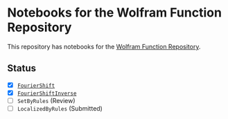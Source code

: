 # Notebooks for the Wolfram Function Repository

This repository has notebooks for the [Wolfram Function Repository](https://resources.wolframcloud.com/FunctionRepository/).

## Status

- [x] [`FourierShift`](https://resources.wolframcloud.com/FunctionRepository/resources/FourierShift)
- [x] [`FourierShiftInverse`](https://resources.wolframcloud.com/FunctionRepository/resources/FourierShiftInverse)
- [ ] `SetByRules` (Review)
- [ ] `LocalizedByRules` (Submitted)

